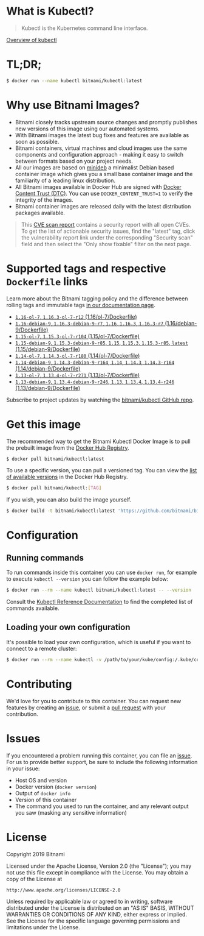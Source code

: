 
# What is Kubectl?

> Kubectl is the Kubernetes command line interface.

[Overview of kubectl](https://kubernetes.io/docs/reference/kubectl/overview/)

# TL;DR;

```bash
$ docker run --name kubectl bitnami/kubectl:latest
```

# Why use Bitnami Images?

* Bitnami closely tracks upstream source changes and promptly publishes new versions of this image using our automated systems.
* With Bitnami images the latest bug fixes and features are available as soon as possible.
* Bitnami containers, virtual machines and cloud images use the same components and configuration approach - making it easy to switch between formats based on your project needs.
* All our images are based on [minideb](https://github.com/bitnami/minideb) a minimalist Debian based container image which gives you a small base container image and the familiarity of a leading linux distribution.
* All Bitnami images available in Docker Hub are signed with [Docker Content Trust (DTC)](https://docs.docker.com/engine/security/trust/content_trust/). You can use `DOCKER_CONTENT_TRUST=1` to verify the integrity of the images.
* Bitnami container images are released daily with the latest distribution packages available.


> This [CVE scan report](https://quay.io/repository/bitnami/kubectl?tab=tags) contains a security report with all open CVEs. To get the list of actionable security issues, find the "latest" tag, click the vulnerability report link under the corresponding "Security scan" field and then select the "Only show fixable" filter on the next page.

# Supported tags and respective `Dockerfile` links

Learn more about the Bitnami tagging policy and the difference between rolling tags and immutable tags [in our documentation page](https://docs.bitnami.com/containers/how-to/understand-rolling-tags-containers/).


* [`1.16-ol-7`, `1.16.3-ol-7-r12` (1.16/ol-7/Dockerfile)](https://github.com/bitnami/bitnami-docker-kubectl/blob/1.16.3-ol-7-r12/1.16/ol-7/Dockerfile)
* [`1.16-debian-9`, `1.16.3-debian-9-r7`, `1.16`, `1.16.3`, `1.16.3-r7` (1.16/debian-9/Dockerfile)](https://github.com/bitnami/bitnami-docker-kubectl/blob/1.16.3-debian-9-r7/1.16/debian-9/Dockerfile)
* [`1.15-ol-7`, `1.15.3-ol-7-r104` (1.15/ol-7/Dockerfile)](https://github.com/bitnami/bitnami-docker-kubectl/blob/1.15.3-ol-7-r104/1.15/ol-7/Dockerfile)
* [`1.15-debian-9`, `1.15.3-debian-9-r85`, `1.15`, `1.15.3`, `1.15.3-r85`, `latest` (1.15/debian-9/Dockerfile)](https://github.com/bitnami/bitnami-docker-kubectl/blob/1.15.3-debian-9-r85/1.15/debian-9/Dockerfile)
* [`1.14-ol-7`, `1.14.3-ol-7-r180` (1.14/ol-7/Dockerfile)](https://github.com/bitnami/bitnami-docker-kubectl/blob/1.14.3-ol-7-r180/1.14/ol-7/Dockerfile)
* [`1.14-debian-9`, `1.14.3-debian-9-r164`, `1.14`, `1.14.3`, `1.14.3-r164` (1.14/debian-9/Dockerfile)](https://github.com/bitnami/bitnami-docker-kubectl/blob/1.14.3-debian-9-r164/1.14/debian-9/Dockerfile)
* [`1.13-ol-7`, `1.13.4-ol-7-r271` (1.13/ol-7/Dockerfile)](https://github.com/bitnami/bitnami-docker-kubectl/blob/1.13.4-ol-7-r271/1.13/ol-7/Dockerfile)
* [`1.13-debian-9`, `1.13.4-debian-9-r246`, `1.13`, `1.13.4`, `1.13.4-r246` (1.13/debian-9/Dockerfile)](https://github.com/bitnami/bitnami-docker-kubectl/blob/1.13.4-debian-9-r246/1.13/debian-9/Dockerfile)

Subscribe to project updates by watching the [bitnami/kubectl GitHub repo](https://github.com/bitnami/bitnami-docker-kubectl).

# Get this image

The recommended way to get the Bitnami Kubectl Docker Image is to pull the prebuilt image from the [Docker Hub Registry](https://hub.docker.com/r/bitnami/kubectl).

```bash
$ docker pull bitnami/kubectl:latest
```

To use a specific version, you can pull a versioned tag. You can view the [list of available versions](https://hub.docker.com/r/bitnami/kubectl/tags/) in the Docker Hub Registry.

```bash
$ docker pull bitnami/kubectl:[TAG]
```

If you wish, you can also build the image yourself.

```bash
$ docker build -t bitnami/kubectl:latest 'https://github.com/bitnami/bitnami-docker-kubectl.git#master:1.15/debian-9'
```

# Configuration

## Running commands

To run commands inside this container you can use `docker run`, for example to execute `kubectl --version` you can follow the example below:

```bash
$ docker run --rm --name kubectl bitnami/kubectl:latest -- --version
```

Consult the [Kubectl Reference Documentation](https://kubernetes.io/docs/reference/generated/kubectl/kubectl-commands) to find the completed list of commands available.

## Loading your own configuration

It's possible to load your own configuration, which is useful if you want to connect to a remote cluster:

```bash
$ docker run --rm --name kubectl -v /path/to/your/kube/config:/.kube/config bitnami/kubectl:latest
```

# Contributing

We'd love for you to contribute to this container. You can request new features by creating an [issue](https://github.com/bitnami/bitnami-docker-kubectl/issues), or submit a [pull request](https://github.com/bitnami/bitnami-docker-kubectl/pulls) with your contribution.

# Issues

If you encountered a problem running this container, you can file an [issue](https://github.com/bitnami/bitnami-docker-kubectl/issues). For us to provide better support, be sure to include the following information in your issue:

- Host OS and version
- Docker version (`docker version`)
- Output of `docker info`
- Version of this container
- The command you used to run the container, and any relevant output you saw (masking any sensitive information)

# License

Copyright 2019 Bitnami

Licensed under the Apache License, Version 2.0 (the "License");
you may not use this file except in compliance with the License.
You may obtain a copy of the License at

    http://www.apache.org/licenses/LICENSE-2.0

Unless required by applicable law or agreed to in writing, software
distributed under the License is distributed on an "AS IS" BASIS,
WITHOUT WARRANTIES OR CONDITIONS OF ANY KIND, either express or implied.
See the License for the specific language governing permissions and
limitations under the License.
